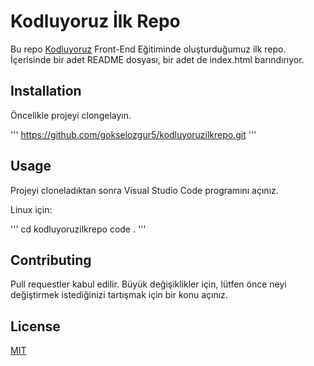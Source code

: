 # Kodluyoruz İlk Repo

Bu repo [Kodluyoruz](https://www.kodluyoruz.org/)  Front-End Eğitiminde oluşturduğumuz ilk repo. İçerisinde bir adet README dosyası, bir adet de index.html barındırıyor. 

## Installation 

Öncelikle projeyi clongelayın. 

'''
https://github.com/gokselozgur5/kodluyoruzilkrepo.git
'''

## Usage

Projeyi cloneladıktan sonra Visual Studio Code programını açınız. 

Linux için: 

'''
cd kodluyoruzilkrepo
code .
'''

## Contributing 

Pull requestler kabul edilir. Büyük değişiklikler için, lütfen önce neyi değiştirmek istediğinizi tartışmak için bir konu açınız. 

## License
[MIT](https://www.MIT.org/)

